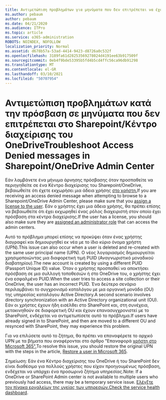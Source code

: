 ```yaml
---
title: Αντιμετώπιση προβλημάτων για μηνύματα που δεν επιτρέπεται να έχουν πρόσβαση
ms.author: pebaum
author: pebaum
ms.date: 04/21/2020
ms.audience: ITPro
ms.topic: article
ms.service: o365-administration
ROBOTS: NOINDEX, NOFOLLOW
localization_priority: Normal
ms.assetid: d678b57a-53ad-4414-9423-d8726a0c532f
ms.openlocfilehash: 3189fa61d28253569278024d4191ee63b917509f
ms.sourcegitcommit: 0eb4f9bde53395b5fd4b5cd4ffc56ca96db91298
ms.translationtype: MT
ms.contentlocale: el-GR
ms.lasthandoff: 03/10/2021
ms.locfileid: "50707954"
---
```

# <a name="troubleshoot-access-denied-messages-in-sharepointonedrive-admin-center"></a><span data-ttu-id="0fcde-102">Αντιμετώπιση προβλημάτων κατά την πρόσβαση σε μηνύματα που δεν επιτρέπεται στο Sharepoint/Κέντρο διαχείρισης του OneDrive</span><span class="sxs-lookup"><span data-stu-id="0fcde-102">Troubleshoot Access Denied messages in Sharepoint/OneDrive Admin Center</span></span>

<span data-ttu-id="0fcde-103">Εάν λαμβάνετε ένα μήνυμα άρνησης πρόσβασης όταν προσπαθείτε να περιηγηθείτε σε ένα Κέντρο διαχείρισης του Sharepoint/OneDrive, βεβαιωθείτε ότι έχετε εκχωρήσει μια άδεια χρήσης [στο χρήστη.](https://docs.microsoft.com/microsoft-365/admin/add-users/add-users)</span><span class="sxs-lookup"><span data-stu-id="0fcde-103">If you are receiving an access denied message when attempting to browse to a Sharepoint/OneDrive Admin Center, please make sure that you [assign a license to the user](https://docs.microsoft.com/microsoft-365/admin/add-users/add-users).</span></span> <span data-ttu-id="0fcde-104">Εάν ο χρήστης έχει μια άδεια χρήσης, [](https://docs.microsoft.com/microsoft-365/admin/add-users/about-admin-roles) θα πρέπει επίσης να βεβαιωθείτε ότι έχει εκχωρηθεί ένας ρόλος διαχειριστή στον οποίο έχει πρόσβαση στα κέντρα διαχείρισης.</span><span class="sxs-lookup"><span data-stu-id="0fcde-104">If the user has a license, you should also make sure they are [assigned an administrator role](https://docs.microsoft.com/microsoft-365/admin/add-users/about-admin-roles) that can access the admin centers.</span></span>

<span data-ttu-id="0fcde-105">Αυτό το πρόβλημα μπορεί επίσης να προκύψει όταν ένας χρήστης διαγραφεί και δημιουργηθεί εκ νέα με το ίδιο κύριο όνομα χρήστη (UPN).</span><span class="sxs-lookup"><span data-stu-id="0fcde-105">This issue can also occur when a user is deleted and re-created with the same user principal name (UPN).</span></span> <span data-ttu-id="0fcde-106">Ο νέος λογαριασμός δημιουργείται χρησιμοποιώντας μια διαφορετική τιμή PUID (Αναγνωριστικό μοναδικού διαβατηρίου).</span><span class="sxs-lookup"><span data-stu-id="0fcde-106">The new account is created by using a different PUID (Passport Unique ID) value.</span></span> <span data-ttu-id="0fcde-107">Όταν ο χρήστης προσπαθεί να αποκτήσει πρόσβαση σε μια συλλογή τοποθεσιών ή στο OneDrive του, ο χρήστης έχει ένα εσφαλμένο PUID.</span><span class="sxs-lookup"><span data-stu-id="0fcde-107">When the user tries to access a site collection or their OneDrive, the user has an incorrect PUID.</span></span> <span data-ttu-id="0fcde-108">Ένα δεύτερο σενάριο περιλαμβάνει το συγχρονισμό καταλόγου με μια οργανική μονάδα (OU) της υπηρεσίας καταλόγου Active Directory.</span><span class="sxs-lookup"><span data-stu-id="0fcde-108">A second scenario involves directory synchronization with an Active Directory organizational unit (OU).</span></span> <span data-ttu-id="0fcde-109">Εάν οι χρήστες έχουν ήδη εισέλθει στο SharePoint και, στη συνέχεια, μετακινηθούν σε διαφορετική OU και έχουν επανασυγχρονιστεί με το SharePoint, ενδέχεται να αντιμετωπίσετε αυτό το πρόβλημα.</span><span class="sxs-lookup"><span data-stu-id="0fcde-109">If users have already signed in to SharePoint, and then are moved to a different OU and resynced with SharePoint, they may experience this problem.</span></span>

<span data-ttu-id="0fcde-110">Για να επιλύσετε αυτό το ζήτημα, θα πρέπει να επαναφέρετε το αρχικό UPN με τα βήματα που αναφέρονται στο άρθρο "Επαναφορά [χρήστη στο Microsoft 365".](https://docs.microsoft.com/microsoft-365/admin/add-users/restore-user)</span><span class="sxs-lookup"><span data-stu-id="0fcde-110">To resolve this issue, you should restore the original UPN with the steps in the article, [Restore a user in Microsoft 365](https://docs.microsoft.com/microsoft-365/admin/add-users/restore-user).</span></span>

<span data-ttu-id="0fcde-111">Σημείωση: Εάν ένα Κέντρο διαχείρισης του OneDrive ή του SharePoint δεν είναι διαθέσιμο για πολλούς χρήστες που είχαν προηγουμένως πρόσβαση, ενδέχεται να υπάρχει ένα προσωρινό ζήτημα υπηρεσίας.</span><span class="sxs-lookup"><span data-stu-id="0fcde-111">Note: If a OneDrive or SharePoint Admin center is not available to multiple users who previously had access, there may be a temporary service issue.</span></span>  <span data-ttu-id="0fcde-112">[Ελέγξτε τον πίνακα εργαλείων της υγείας των υπηρεσιών.](https://portal.office.com/adminportal/home#/servicehealth)</span><span class="sxs-lookup"><span data-stu-id="0fcde-112">[Check the service health dashboard](https://portal.office.com/adminportal/home#/servicehealth).</span></span>


